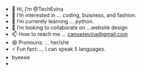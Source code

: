 - 👋 Hi, I’m @TechEvina
- 👀 I’m interested in ... coding, buisness, and fashion.
- 🌱 I’m currently learning ... python.
- 💞️ I’m looking to collaborate on ...website design
- 📫 How to reach me ... canvasevina@gmail.com
- 😄 Pronouns: ... her/she
- ⚡ Fun fact: ... I can speak 5 languages.
- byeeee
- 
<!---
TechEvina/TechEvina is a ✨ special ✨ repository because its `README.md` (this file) appears on your GitHub profile.
You can click the Preview link to take a look at your changes.
--->
